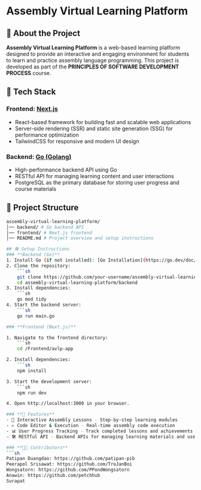 # Assembly Virtual Learning Platform

## 📌 About the Project
**Assembly Virtual Learning Platform** is a web-based learning platform designed to provide an interactive and engaging environment for students to learn and practice assembly language programming. This project is developed as part of the **PRINCIPLES OF SOFTWARE DEVELOPMENT PROCESS** course.

## 🚀 Tech Stack
### **Frontend:** [Next.js](https://nextjs.org/)
- React-based framework for building fast and scalable web applications
- Server-side rendering (SSR) and static site generation (SSG) for performance optimization
- TailwindCSS for responsive and modern UI design

### **Backend:** [Go (Golang)](https://go.dev/)
- High-performance backend API using Go
- RESTful API for managing learning content and user interactions
- PostgreSQL as the primary database for storing user progress and course materials

## 📂 Project Structure
```sh
assembly-virtual-learning-platform/ 
│── backend/ # Go backend API 
│── frontend/ # Next.js frontend 
│── README.md # Project overview and setup instructions

## 🛠️ Setup Instructions
### **Backend (Go)**
1. Install Go (if not installed): [Go Installation](https://go.dev/doc/install)
2. Clone the repository:
    ```sh
    git clone https://github.com/your-username/assembly-virtual-learning-platform.git
    cd assembly-virtual-learning-platform/backend
3. Install dependencies:
    ```sh
    go mod tidy
4. Start the backend server:
    ```sh
    go run main.go

### **Frontend (Next.js)**

1. Navigate to the frontend directory:
    ```sh
    cd /Frontend/avlp-app

2. Install dependencies:
    ```sh
    npm install

3. Start the development server:
    ```sh
    npm run dev

4. Open http://localhost:3000 in your browser.    

### **🔧 Features**
- 📖 Interactive Assembly Lessons - Step-by-step learning modules
- ✍ Code Editor & Execution - Real-time assembly code execution
- 📊 User Progress Tracking - Track completed lessons and achievements
- 🛠 RESTful API - Backend APIs for managing learning materials and users

### **👨‍💻 Contributors**
```sh
Patipan Duangdao: https://github.com/patipan-pib
Peerapol Srisawat: https://github.com/TroJanBoi
Wongsatorn: https://github.com/PPondWongsatorn
Anawin: https://github.com/petchhub
Surapat